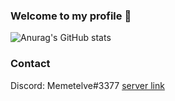### Welcome to my profile 👋

<!--
**Memetelve/Memetelve** is a ✨ _special_ ✨ repository because its `README.md` (this file) appears on your GitHub profile.

Here are some ideas to get you started:

- 🔭 I’m currently working on ...
- 🌱 I’m currently learning ...
- 👯 I’m looking to collaborate on ...
- 🤔 I’m looking for help with ...
- 💬 Ask me about ...
- 📫 How to reach me: ...
- 😄 Pronouns: ...
- ⚡ Fun fact: ...
-->

![Anurag's GitHub stats](https://github-readme-stats.vercel.app/api?username=Memetelve&theme=tokyonight&show_icons=true&count_private=True)


### Contact

Discord: Memetelve#3377 <a href="https://discord.gg/EnycrkqzfY">server link</a>
